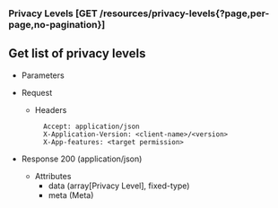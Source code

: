 ### Privacy Levels [GET /resources/privacy-levels{?page,per-page,no-pagination}]

## **Get list of privacy levels**

+ Parameters
    <!-- include(../pagination_parameters.md) -->

+ Request
    + Headers
    
            Accept: application/json
            X-Application-Version: <client-name>/<version>
            X-App-features: <target permission>

+ Response 200 (application/json)
    + Attributes
        + data (array[Privacy Level], fixed-type)
        + meta (Meta)

<!-- include(../error_responses.md) -->
